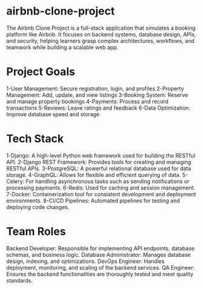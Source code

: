 # airbnb-clone-project

The Airbnb Clone Project is a full-stack application that simulates a booking platform like Airbnb. It focuses on backend systems, database design, APIs, and security, helping learners grasp complex architectures, workflows, and teamwork while building a scalable web app.

# Project Goals

1-User Management: Secure registration, login, and profiles
2-Property Management: Add, update, and view listings
3-Booking System: Reserve and manage property bookings
4-Payments: Process and record transactions
5-Reviews: Leave ratings and feedback
6-Data Optimization: Improve database speed and storage

# Tech Stack

1-Django: A high-level Python web framework used for building the RESTful API.
2-Django REST Framework: Provides tools for creating and managing RESTful APIs.
3-PostgreSQL: A powerful relational database used for data storage.
4-GraphQL: Allows for flexible and efficient querying of data.
5-Celery: For handling asynchronous tasks such as sending notifications or processing payments.
6-Redis: Used for caching and session management.
7-Docker: Containerization tool for consistent development and deployment environments.
8-CI/CD Pipelines: Automated pipelines for testing and deploying code changes.

# Team Roles

Backend Developer: Responsible for implementing API endpoints, database schemas, and business logic.
Database Administrator: Manages database design, indexing, and optimizations.
DevOps Engineer: Handles deployment, monitoring, and scaling of the backend services.
QA Engineer: Ensures the backend functionalities are thoroughly tested and meet quality standards.
